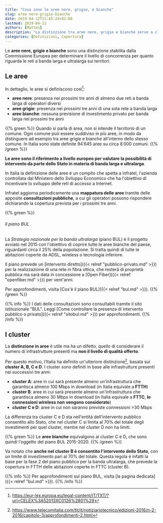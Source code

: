 ```yaml
---
title: "Cosa sono le aree nere, grigie, e bianche"
slug: aree-nere-grigie-bianche
date: 2019-04-12T11:45:24+02:00
lastmod: 2019-04-12
authors: [Matteo]
description: "La distinzione tra aree nere, grigie e bianche serve a classificare il grado di investimenti per la banda larga presenti sul territorio. Ma come sono definite le aree? E cosa sono i cluster?"
categories: [Definizioni, Copertura]
---
```


Le **aree nere, grigie e bianche** sono una distinzione stabilita dalla Commissione Europea per determinare il livello di concorrenza per quanto riguarda le reti a banda larga e ultralarga sui territori.

## Le aree

In dettaglio, le aree si definiscono così[^lex]:

- **aree nere**: presenza nei prossimi tre anni di almeno due reti a banda larga di operatori diversi
- **aree grigie**: presenza nei prossimi tre anni di una sola rete a banda larga
- **aree bianche**: nessuna previsione di investimento privato per banda larga nei prossimi tre anni

{{% green %}}
Quando si parla di area, non si intende il territorio di un comune. Ogni comune può essere suddiviso in più aree, in modo da distinguere ad esempio tra aree grigie e bianche all'interno dello stesso comune. In Italia sono state definite 94˙645 aree su circa 8˙000 comuni.
{{% /green %}}

**Le aree sono il riferimento a livello europeo per valutare la possibilità di intervento da parte dello Stato in materia di banda larga e ultralarga**.

In Italia la definizione delle aree è un compito che spetta a Infratel, l'azienda controllata dal Ministero dello Sviluppo Economico che ha l'obiettivo di incentivare lo sviluppo delle reti di accesso a Internet.

Infratel aggiorna periodicamente una **mappatura delle aree** tramite delle apposite **consultazioni pubbliche**, a cui gli operatori possono rispondere dichiarando la copertura prevista per i prossimi tre anni.

{{% green %}}
###### Il piano BUL

La *Strategia nazionale per la banda ultralarga* (piano BUL) è il progetto avviato nel 2015 con l'obiettivo di coprire tutte le aree bianche del paese, riguardanti circa il 25% della popolazione. Si tratta quindi di tutte le abitazioni coperte da ADSL, wireless o tecnologia inferiore.

Il piano prevede un [intervento diretto]({{< relref "pubblico-privato.md" >}}) per la realizzazione di una rete in fibra ottica, che resterà di proprietà pubblica ma sarà data in concessione a [Open Fiber]({{< relref "openfiber.md" >}}) per vent'anni.

Per approfondimenti, visita [Cos'è il piano BUL]({{< relref "bul.md" >}}).
{{% /green %}}

{{% info %}}
I dati delle consultazioni sono consultabili tramite il sito istituzionale "BUL". Leggi [Come controllare la presenza di intervento pubblico o privato]({{< relref "sitobul.md" >}}) per approfondimenti.
{{% /info %}}

## I cluster

La **distinzione in aree** è utile ma ha un difetto, quello di considerare il numero di infrastrutture presenti ma **non il livello di qualità offerto**.

Per questo motivo, l'Italia ha definito un'ulteriore distinzione[^notiziario], basata sui **cluster A, B, C e D**. I cluster sono definiti in base alle infrastrutture presenti nei successivi tre anni:

- **cluster A**: aree in cui sarà presente almeno un'infrastruttura che garantisca almeno 100 Mbps in download (in Italia equivale a **FTTH**)
- **cluster B**: aree in cui sarà presente almeno un'infrastruttura che garantisca almeno 30 Mbps in download (in Italia equivale a **FTTC**, **le connessioni wireless non vengono considerate**)
- **cluster C e D**: aree in cui non saranno previste connessioni >30 Mbps

La differenza tra cluster C e D sta nell'entità dell'intervento pubblico consentito allo Stato, che nel cluster C si limita al 70% del totale degli investimenti per quel cluster, mentre nel cluster D non ha limiti.

{{% green %}}
Le **aree bianche** equivalgono ai cluster C e D, che sono quindi l'oggetto del piano BUL 2015-2020.
{{% /green %}}

Va notato che **anche nel cluster B è consentito l'intervento dello Stato**, con un limite di investimento pari al 70% del totale. Questa regola è infatti la base per la fase 2 del piano pubblico per la banda ultralarga, che prevede la copertura in FTTH delle abitazioni coperte in FTTC (cluster B).

{{% info %}}
Per approfondimenti sul piano BUL, visita [la pagina dedicata]({{< relref "bul.md" >}}).
{{% /info %}}

[^lex]: https://eur-lex.europa.eu/legal-content/IT/TXT/?uri=CELEX%3A52013XC0126%2801%29
[^notiziario]: https://www.telecomitalia.com/tit/it/notiziariotecnico/edizioni-2016/n-2-2016/capitolo-3/approfondimenti-2.html
